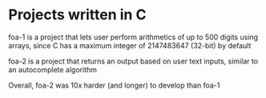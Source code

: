 # Projects written in C

foa-1 is a project that lets user perform arithmetics of up to 500 digits using arrays, since C has a maximum integer of 2147483647 (32-bit) by default

foa-2 is a project that returns an output based on user text inputs, similar to an autocomplete algorithm

Overall, foa-2 was 10x harder (and longer) to develop than foa-1
